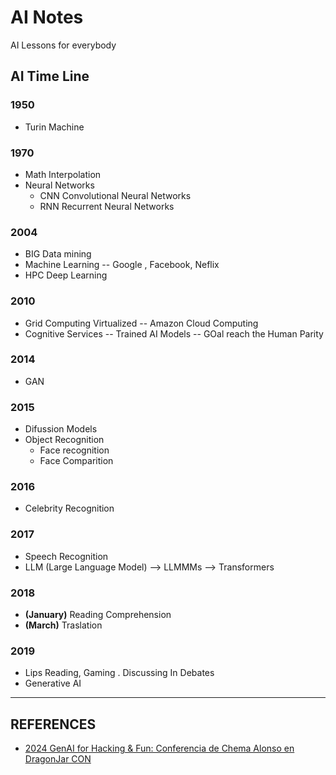 # AI Notes
AI Lessons for everybody

## AI Time Line

### 1950
*   Turin Machine

### 1970
*   Math Interpolation
*   Neural Networks
    *   CNN Convolutional Neural Networks
    *   RNN Recurrent Neural Networks

### 2004
*   BIG Data mining
*   Machine Learning -- Google , Facebook, Neflix
*   HPC Deep Learning

### 2010
*   Grid Computing Virtualized  -- Amazon Cloud Computing
*   Cognitive Services -- Trained AI Models -- GOal reach the Human Parity 

### 2014
*   GAN

### 2015
*   Difussion Models
*   Object Recognition
    *   Face recognition
    *   Face Comparition

### 2016
*   Celebrity Recognition

### 2017
*   Speech Recognition
*   LLM (Large Language Model) --> LLMMMs --> Transformers

### 2018
*   **(January)** Reading Comprehension
*   **(March)** Traslation

### 2019
*   Lips Reading, Gaming . Discussing In Debates
*   Generative AI

---

## REFERENCES
*   [2024 GenAI for Hacking & Fun: Conferencia de Chema Alonso en DragonJar CON](https://www.youtube.com/watch?v=IBXOMGhyqng&t=2646s)
